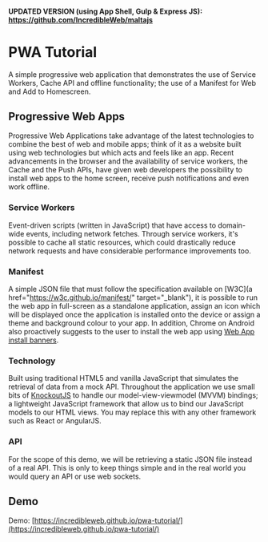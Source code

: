 #### UPDATED VERSION (using App Shell, Gulp & Express JS): https://github.com/IncredibleWeb/maltajs

# PWA Tutorial
A simple progressive web application that demonstrates the use of Service Workers, Cache API and offline functionality; the use of a Manifest for Web and Add to Homescreen.

## Progressive Web Apps
Progressive Web Applications take advantage of the latest technologies to combine the best of web and mobile apps; think of it as a website built using web technologies but which acts and feels like an app. Recent advancements in the browser and the availability of service workers, the Cache and the Push APIs, have given web developers the possibility to install web apps to the home screen, receive push notifications and even work offline.

### Service Workers
Event-driven scripts (written in JavaScript) that have access to domain-wide events, including network fetches. Through service workers, it's possible to cache all static resources, which could drastically reduce network requests and have considerable performance improvements too.

### Manifest
A simple JSON file that must follow the specification available on [W3C](a href="https://w3c.github.io/manifest/" target="_blank"), it is possible to run the web app in full-screen as a standalone application, assign an icon which will be displayed once the application is installed onto the device or assign a theme and background colour to your app. In addition, Chrome on Android also proactively suggests to the user to install the web app using [Web App install banners](https://developers.google.com/web/updates/2015/03/increasing-engagement-with-app-install-banners-in-chrome-for-android).

### Technology
Built using traditional HTML5 and vanilla JavaScript that simulates the retrieval of data from a mock API. Throughout the application we use small bits of [KnockoutJS](http://knockoutjs.com) to handle our model-view-viewmodel (MVVM) bindings; a lightweight JavaScript framework that allow us to bind our JavaScript models to our HTML views. You may replace this with any other framework such as React or AngularJS.

### API
For the scope of this demo, we will be retrieving a static JSON file instead of a real API. This is only to keep things simple and in the real world you would query an API or use web sockets.

## Demo
Demo: [https://incredibleweb.github.io/pwa-tutorial/](https://incredibleweb.github.io/pwa-tutorial/)
